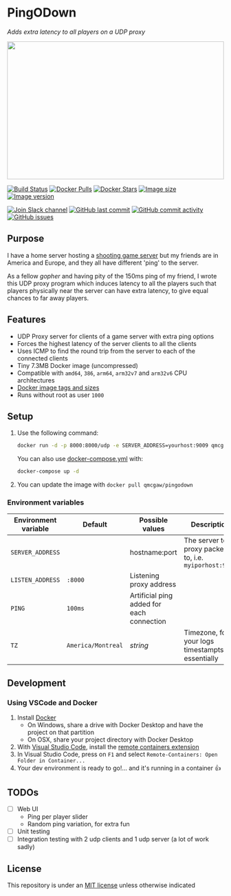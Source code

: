 # PingODown

*Adds extra latency to all players on a UDP proxy*

<a href="https://hub.docker.com/r/qmcgaw/pingodown">
    <img width="100%" height="320" src="https://raw.githubusercontent.com/qdm12/pingodown/master/title.svg?sanitize=true">
</a>

[![Build Status](https://travis-ci.org/qdm12/pingodown.svg?branch=master)](https://travis-ci.org/qdm12/pingodown)
[![Docker Pulls](https://img.shields.io/docker/pulls/qmcgaw/pingodown.svg)](https://hub.docker.com/r/qmcgaw/pingodown)
[![Docker Stars](https://img.shields.io/docker/stars/qmcgaw/pingodown.svg)](https://hub.docker.com/r/qmcgaw/pingodown)
[![Image size](https://images.microbadger.com/badges/image/qmcgaw/pingodown.svg)](https://microbadger.com/images/qmcgaw/pingodown)
[![Image version](https://images.microbadger.com/badges/version/qmcgaw/pingodown.svg)](https://microbadger.com/images/qmcgaw/pingodown)

[![Join Slack channel](https://img.shields.io/badge/slack-@qdm12-yellow.svg?logo=slack)](https://join.slack.com/t/qdm12/shared_invite/enQtOTE0NjcxNTM1ODc5LTYyZmVlOTM3MGI4ZWU0YmJkMjUxNmQ4ODQ2OTAwYzMxMTlhY2Q1MWQyOWUyNjc2ODliNjFjMDUxNWNmNzk5MDk)
[![GitHub last commit](https://img.shields.io/github/last-commit/qdm12/pingodown.svg)](https://github.com/qdm12/pingodown/issues)
[![GitHub commit activity](https://img.shields.io/github/commit-activity/y/qdm12/pingodown.svg)](https://github.com/qdm12/pingodown/issues)
[![GitHub issues](https://img.shields.io/github/issues/qdm12/pingodown.svg)](https://github.com/qdm12/pingodown/issues)

## Purpose

I have a home server hosting a [shooting game server](https://github.com/qdm12/cod4-docker) but my friends are in America and Europe, and they all have different 'ping' to the server.

As a fellow *gopher* and having pity of the 150ms ping of my friend, I wrote this UDP proxy program which induces latency
to all the players such that players physically near the server can have extra latency, to give equal chances
to far away players.

## Features

- UDP Proxy server for clients of a game server with extra ping options
- Forces the highest latency of the server clients to all the clients
- Uses ICMP to find the round trip from the server to each of the connected clients
- Tiny 7.3MB Docker image (uncompressed)
- Compatible with `amd64`, `386`, `arm64`, `arm32v7` and `arm32v6` CPU architectures
- [Docker image tags and sizes](https://hub.docker.com/r/docker/qmcgaw/pingodown/tags)
- Runs without root as user `1000`

## Setup

1. Use the following command:

    ```sh
    docker run -d -p 8000:8000/udp -e SERVER_ADDRESS=yourhost:9009 qmcgaw/pingodown
    ```

    You can also use [docker-compose.yml](https://github.com/qdm12/pingodown/blob/master/docker-compose.yml) with:

    ```sh
    docker-compose up -d
    ```

1. You can update the image with `docker pull qmcgaw/pingodown`

### Environment variables

| Environment variable | Default | Possible values | Description |
| --- | --- | --- | --- |
| `SERVER_ADDRESS` |  | hostname:port | The server to proxy packets to, i.e. `myiporhost:9009` |
| `LISTEN_ADDRESS` | `:8000` | Listening proxy address |
| `PING` | `100ms` | Artificial ping added for each connection |
| `TZ` | `America/Montreal` | *string* | Timezone, for your logs timestampts essentially |

## Development

### Using VSCode and Docker

1. Install [Docker](https://docs.docker.com/install/)
    - On Windows, share a drive with Docker Desktop and have the project on that partition
    - On OSX, share your project directory with Docker Desktop
1. With [Visual Studio Code](https://code.visualstudio.com/download), install the [remote containers extension](https://marketplace.visualstudio.com/items?itemName=ms-vscode-remote.remote-containers)
1. In Visual Studio Code, press on `F1` and select `Remote-Containers: Open Folder in Container...`
1. Your dev environment is ready to go!... and it's running in a container :+1:

## TODOs

- [ ] Web UI
    - Ping per player slider
    - Random ping variation, for extra fun
- [ ] Unit testing
- [ ] Integration testing with 2 udp clients and 1 udp server (a lot of work sadly)

## License

This repository is under an [MIT license](https://github.com/qdm12/pingodown/master/license) unless otherwise indicated
